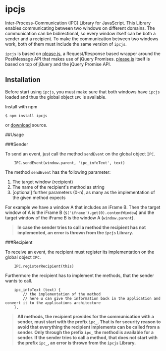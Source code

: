 # ipcjs
Inter-Process-Communication (IPC) Library for JavaScript. This Library enables communicating between two windows on different domains. The communication can be bidirectional, so every window itself can be both a sender and a recipient. To make the communication between two windows work, both of them must include the same version of `ipcjs`.

`ipcjs` is based on [please.js](https://github.com/wingify/please.js), a Request/Response based wrapper around the PostMessage API that makes use of jQuery Promises. [please.js](https://github.com/wingify/please.js) itself is based on top of jQuery and the jQuery Promise API.


## Installation

Before start using `ipcjs`, you must make sure that both windows have `ipcjs` loaded and thus the global object `IPC` is available.

Install with npm

	$ npm install ipcjs

or [download](https://github.com/msg-systems/ipcjs/blob/master/dist/ipcjs.js) source.

##Usage

###Sender

To send an event, just call the method `sendEvent` on the global object `IPC`.

		IPC.sendEvent(window.parent, 'ipc_infoText', text)

The method `sendEvent` has the following parameter:

1. The target window (recipient)
2. The name of the recipient's method as string
3. [optional] further parameters (0-n), as many as the implementation of the given method expects


For example we have a window A that includes an iFrame B. Then the target window of A is the iFrame B (`$('iframe').get(0).contentWindow`) and the target window of the iFrame B is the window A (`window.parent`).

> __In case the sender tries to call a method the recipient has not implemented, an error is thrown from the `ipcjs` Library.__

###Recipient

To receive an event, the recipient must register its implementation on the global object `IPC`.

		IPC.registerRecipient(this)

Furthermore the recipient has to implement the methods, that the sender wants to call.

		ipc_infoText (text) {
            // the implementation of the method
            // here u can give the information back in the application and convert it to the applications architecture
        },
 
> __All methods, the recipient provides for the communication with a sender, must start with the prefix  `ipc_`.
That is for security reason to avoid that everything the recipient implements can be called from a sender. Only through the prefix `ipc_` the method is available for a sender. If the sender tries to call a method, that does not start with the prefix  `ipc_`, an error is thrown from the `ipcjs` Library.__